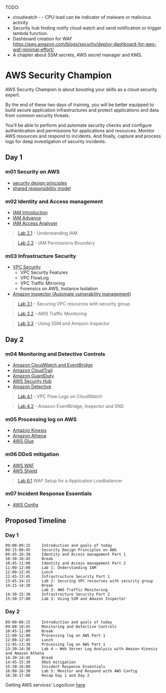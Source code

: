TODO:

- cloudwatch - - CPU load can be indicator of malware or malicious activity
- Security hub finding notify cloud watch and send notification or trigger lambda function.
- Dashboard creation for WAF https://aws.amazon.com/blogs/security/deploy-dashboard-for-aws-waf-minimal-effort/
- A chapter about SSM secrets, AWS secret manager and KMS.

# AWS Security Champion

AWS Security Champion is about boosting your skills as a cloud security expert.

By the end of these two days of training, you will be better equipped to build secure application infrastructures and protect applications and data from common security threats.

You’ll be able to perform and automate security checks and configure authentication and permissions for applications and resources. Monitor AWS resources and respond to incidents. And finally, capture and process logs for deep investigation of security incidents.

## Day 1

### m01 Security on AWS

- [security design principles](./m01_Security_on_AWS/AWS_Security_Design_Principles.md)
- [shared responsibility model](./m01_Security_on_AWS/AWS_Shared_Responsibility_Model.md)

### m02 Identity and Access management

- [IAM Introduction](./m02_Identity_and_Access_management/IAM_introduction.md)
- [IAM Advance](./m02_Identity_and_Access_management/IAM_advance.md)
- [IAM Access Analyser](./m02_Identity_and_Access_management/IAM_access_analyser.md)

> [Lab 2.1](./m02_Identity_and_Access_management/lab2-1.md) - Understanding IAM

> [Lab 2.2](./m02_Identity_and_Access_management/lab2-2.md) - IAM Permissions Boundary

### m03 Infrastructure Security

- [VPC Security](./m03_Infrastructure_Security/VPC_Security.md)
    - VPC Security Features
    - VPC FlowLog
    - VPC Traffic Mirroring
    - Forensics on AWS, Instance Isolation
- [Amazon Inspector (Automate vulnerability management)](./m03_Infrastructure_Security/Amazon_inspector.md)

> [Lab 3.1](./m03_Infrastructure_Security/lab3-1.md) - Securing VPC resources with security group

> [Lab 3.2](./m03_Infrastructure_Security/lab3-2.md) - AWS Traffic Monitoring

> [Lab 3.3](./m03_Infrastructure_Security/lab3-3.md) - Using SSM and Amazon Inspector

## Day 2

### m04 Monitoring and Detective Controls

- [Amazon CloudWatch and EventBridge](./m04_Monitoring_and_Detective_Controls/Amazon_CloudWatch.md)
- [Amazon CloudTrail](./m04_Monitoring_and_Detective_Controls/AWS_Cloudtrail.md)
- [Amazon GuardDuty](./m04_Monitoring_and_Detective_Controls/AWS_GuardDuty.md)
- [AWS Security Hub](./m04_Monitoring_and_Detective_Controls/AWS_Security_Hub.md)
- [Amazon Detective](./m04_Monitoring_and_Detective_Controls/Amazon_Detective.md)

> [Lab 4.1](./m04_Monitoring_and_Detective_Controls/lab4-1.md) - VPC Flow Logs on CloudWatch

> [Lab 4.2](./m04_Monitoring_and_Detective_Controls/lab4-2.md) - Amazon EventBridge, Inspector and SNS

### m05 Processing log on AWS

- [Amazon Kinesis](./m05_Processing_Logs_On_AWS/AWS_Kinesis.md)
- [Amazon Athena](./m05_Processing_Logs_On_AWS/AWS_Athena.md)
- [AWS Glue](./m05_Processing_Logs_On_AWS/AWS_Glue.md)

<!-- >> Lab 5 - Web Server Log Analysis with Amazon Kinesis and Amazon Athena -->

### m06 DDoS mitigation

- [AWS WAF](./m06_ddos_mitigation/aws_waf.md)
- [AWS Shield](./m06_ddos_mitigation/aws_shield.md)

> [Lab 6.1](./m06_ddos_mitigation/Lab6.1.md) WAF Setup for a Application Loadbalancer

### m07 Incident Response Essentials

- [AWS Config](./m07_Incident_Response_Essentials/AWS_Config.md)
<!-- - AWS Lambda and event-driven response system -->

<!-- >> Lab 6 - Monitor and Respond with AWS Config -->

## Proposed Timeline

### Day 1

```
09:00-09:15     Introduction and goals of today
09:15-09:45     Security Design Principles on AWS
09:45-10:30     Identity and Access management Part 1
10:30-10:45     Break
10:45-11:00     Identity and Access management Part 2
11:00-12:00     Lab 1: Understanding IAM
12:00-12:45     Lunch
12:45-13:45     Infrastructure Security Part 1
13:45-14:15     Lab 2: Securing VPC recourses with security group
14:15-14:30     Break
                Lab 3: AWS Traffic Monitoring
14:30-15:30     Infrastructure Security Part 2
15:30-17:00     Lab 3: Using SSM and Amazon Inspector
```

### Day 2

```
09:00-09:15     Introduction and goals of today
09:00-10:45     Monitoring and Detective Controls
10:45-11:00     Break
11:00-12:00     Processing log on AWS Part 1
12:00-12:45     Lunch
12:45-13:30     Processing log on AWS Part 1
13:30-14:30     Lab 4 – Web Server Log Analysis with Amazon Kinesis and Amazon Athena
14:30-14:45     Break
14:45-15:30     DDoS mitigation
15:30-16:00     Incident Response Essentials
16:00-16:30     Lab 5: Monitor and Respond with AWS Config
16:30-17:00     Recap Day 1 and Day 2
```


Getting AWS services' Logo/Icon [here](https://awsicons.dev)
